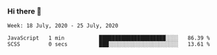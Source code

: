 ### Hi there 👋


<!--START_SECTION:waka-->
```text
Week: 18 July, 2020 - 25 July, 2020

JavaScript   1 min           █████████████████████░░░░   86.39 % 
SCSS         0 secs          ███░░░░░░░░░░░░░░░░░░░░░░   13.61 %
```
<!--END_SECTION:waka-->

<!--
**ashish-r/ashish-r** is a ✨ _special_ ✨ repository because its `README.md` (this file) appears on your GitHub profile.

Here are some ideas to get you started:

- 🔭 I’m currently working on ...
- 🌱 I’m currently learning ...
- 👯 I’m looking to collaborate on ...
- 🤔 I’m looking for help with ...
- 💬 Ask me about ...
- 📫 How to reach me: ...
- 😄 Pronouns: ...
- ⚡ Fun fact: ...
-->
